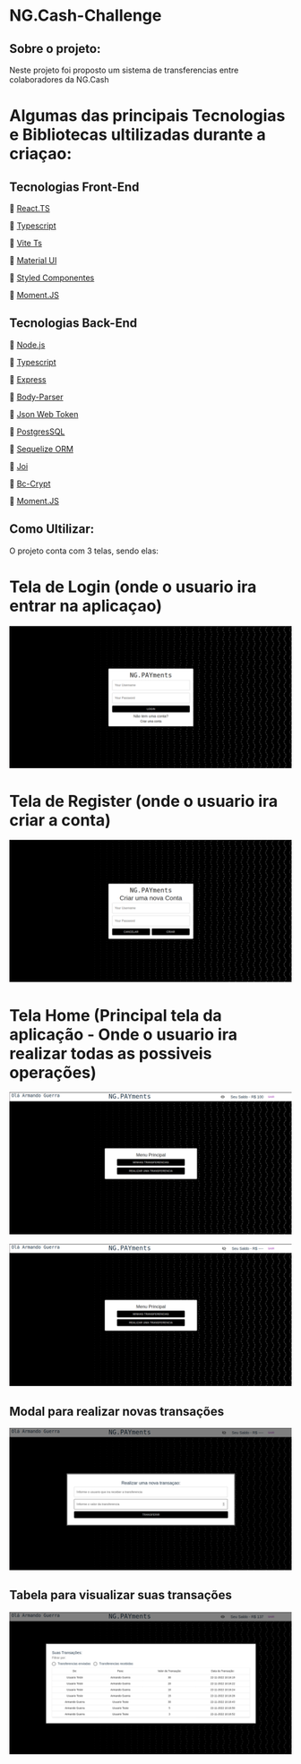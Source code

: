 # NG.Cash-Challenge

## Sobre o projeto: 

<p>Neste projeto foi proposto um sistema de transferencias entre colaboradores da NG.Cash</p>

# Algumas das principais Tecnologias e Bibliotecas ultilizadas durante a criaçao:

## Tecnologias Front-End

<p>🔗 <a href="https://pt-br.reactjs.org/" target="_blank">React.TS</a></p>
<p>🔗 <a href="https://www.typescriptlang.org/" target="_blank">Typescript</a></p>
<p>🔗 <a href="https://vitejs.dev/" target="_blank">Vite Ts</a></p>
<p>🔗 <a href="https://mui.com/pt/" target="_blank">Material UI</a></p>
<p>🔗 <a href="https://styled-components.com/" target="_blank">Styled Componentes</a></p>
<p>🔗 <a href="https://momentjs.com/" target="_blank">Moment.JS</a></p>

## Tecnologias Back-End

<p>🔗 <a href="https://nodejs.org/pt-br/docs/" target="_blank">Node.js</a></p>
<p>🔗 <a href="https://www.typescriptlang.org/" target="_blank">Typescript</a></p>
<p>🔗 <a href="https://expressjs.com/pt-br/" target="_blank">Express</a></p>
<p>🔗 <a href="https://www.npmjs.com/package/body-parser" target="_blank">Body-Parser</a></p>
<p>🔗 <a href="https://jwt.io/" target="_blank">Json Web Token</a></p>
<p>🔗 <a href="https://www.postgresql.org/" target="_blank">PostgresSQL</a></p>
<p>🔗 <a href="https://sequelize.org/" target="_blank">Sequelize ORM</a></p>
<p>🔗 <a href="https://joi.dev/api/?v=17.5.0" target="_blank">Joi</a></p>
<p>🔗 <a href="https://www.npmjs.com/package/bcrypt" target="_blank">Bc-Crypt</a></p>
<p>🔗 <a href="https://momentjs.com/" target="_blank">Moment.JS</a></p>

##

## Como Ultilizar:

<p> O projeto conta com 3 telas, sendo elas: <p>

#  Tela de Login (onde o usuario ira entrar na aplicaçao)

![DemonstraçaoLogin](/images/LoginPage.png)

# Tela de Register (onde o usuario ira criar a conta)

![DemonstraçaoRegister](/images/RegisterPage.png)

# Tela Home (Principal tela da aplicação - Onde o usuario ira realizar todas as possiveis operações)

![DemonstraçaoHomeGeneral](/images/HomePageGeneral.png)

![DemonstraçaoHomeGeneralNoView](/images/HomePageGeneralNoView.png)
  
## Modal para realizar novas transações
  
![DemonstraçaoHomeMakeTransaction](/images/HomePageTransaction.png)
  
## Tabela para visualizar suas transações

![DemonstraçaoHomeGetTransactions](/images/HomePageAllTransactions.png)
